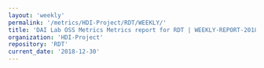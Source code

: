 ```yaml
---
layout: 'weekly'
permalink: '/metrics/HDI-Project/RDT/WEEKLY/'
title: 'DAI Lab OSS Metrics Metrics report for RDT | WEEKLY-REPORT-2018-12-30'
organization: 'HDI-Project'
repository: 'RDT'
current_date: '2018-12-30'
---
```

